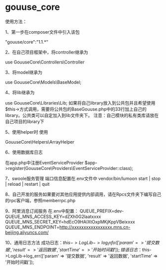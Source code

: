 # gouuse_core

使用方法：

1、第一步在composer文件中引入该包

"gouuse/core":"1.1.*"


2、在自己项目框架中，将controller继承为

use GouuseCore\Controllers\Controller

3、将model继承为

use GouuseCore\Models\BaseModel;

4、将lib继承为

use GouuseCore\Libraries\Lib;
如果将自己library放入到公共包并且希望使用$this->方式调用，需要将公共包的BaseGouuse.php中的33行加上自己的library。公共类可以自定加入到lib文件夹下。
注意：自己模块的私有类库请放在自己项目的library下

5、使用helper时 使用

GouuseCore\Helpers\ArrayHelper

6、使用数据库日志

在app.php中注册EventServiceProvider
$app->register(GouuseCore\Providers\EventServiceProvider::class);

7、swoole服务管理
端口信息配置在.env文件中
 vendor/bin/lumoon start | stop | reload | restart | quit
 
8、自己开发的服务如果要对其他应用提供内部调用，请在Rpcs文件夹下编写自己的rpc客户端，参照memberrpc.php

9、阿里消息订阅服务
在.env中配置：
QUEUE_PREFIX=dev-
QUEUE_MNS_ACCESS_KEY=dZXh0G2laatxxxx
QUEUE_MNS_SECRET_KEY=hdEcO9HAIXtOxpMKjKppVBeixxxx
QUEUE_MNS_ENDPOINT=http://xxxxxxxxxxxxxxxxx.mns.cn-beijing.aliyuncs.com/

10、通用日志方法
成功日志：$this->LogLib->log_info(['param' => '提交数据', 'result' => '返回数据', 'startTime' => '开始时间戳']);
错语日志：$this->LogLib->log_err(['param' => '提交数据', 'result' => '返回数据', 'startTime' => '开始时间戳']);